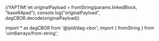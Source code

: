 //YAPTIM!
let originalPayload = fromString(params.linkedBlock, "base64pad");
console.log("originalPayload", dagCBOR.decode(originalPayload))

import * as dagCBOR from '@ipld/dag-cbor';
import { fromString } from 'uint8arrays/from-string';
